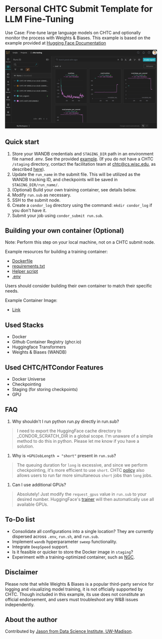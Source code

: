 # Personal CHTC Submit Template for LLM Fine-Tuning

Use Case: Fine-tune large language models on CHTC and optionally monitor the process with Weights & Biases. This example is based on the example provided at [Hugging Face Documentation](https://huggingface.co/docs/transformers/training)

![WANDB](wandb.png)

## Quick start

1. Store your WANDB credentials and `STAGING_DIR` path in an environment file named .env. See the provided [example](.env.example). (If you do not have a CHTC `/staging` directory, contact the facilitation team at chtc@cs.wisc.edu, as described [here](https://chtc.cs.wisc.edu/uw-research-computing/file-avail-largedata)). 
1. Update the `run_name` in the submit file. This will be utilized as the WANDB tracking ID, and checkpoints will be saved in `STAGING_DIR/run_name/`.
1. (Optional) Build your own training container, see details below.
1. Modify `run.sub` as necessary.
1. SSH to the submit node.
1. Create a `condor_log` directory using the command: `mkdir condor_log` if you don't have it.
1. Submit your job using `condor_submit run.sub`.

## Building your own container (Optional)

Note: Perform this step on your local machine, not on a CHTC submit node.

Example resources for building a training container:

- [Dockerfile](Dockerfile)
- [requirements.txt](requirements.txt)
- [Helper script](build_push_container.sh)
- [.env](.env.example)

Users should consider building their own container to match their specific needs.

Example Container Image:

- [Link](https://github.com/users/jasonlo/packages/container/package/chtc_condor)

## Used Stacks

- Docker
- Github Container Registry (ghcr.io)
- Huggingface Transformers
- Weights & Biases (WANDB)

## Used CHTC/HTCondor Features

- Docker Universe
- Checkpointing
- Staging (for storing checkpoints)
- GPU

## FAQ

1. Why shouldn't I run python run.py directly in run.sub?

> I need to export the HuggingFace cache directory to _CONDOR_SCRATCH_DIR in a global scope. I'm unaware of a simple method to do this in python. Please let me know if you have a solution.

1. Why is `+GPUJobLength = "short"` present in `run.sub`?

> The queuing duration for `long` is excessive, and since we perform checkpointing, it's more efficient to use `short`. CHTC [policy](https://chtc.cs.wisc.edu/uw-research-computing/gpu-jobs) also allows users to run far more simultaneous `short` jobs than `long` jobs.

1. Can I use additional GPUs?

> Absolutely! Just modify the `request_gpus` value in `run.sub` to your desired number. HuggingFace's [trainer](https://huggingface.co/docs/transformers/main_classes/trainer) will then automatically use all available GPUs.

## To-Do list

- Consolidate all configurations into a single location? They are currently dispersed across `.env`, `run.sh`, and `run.sub`.
- Implement `wandb` hyperparameter `sweep` functionality.
- Integrate `DeepSpeed` support.
- Is it feasible or quicker to store the Docker image in `staging`?
- Experiment with a training-optimized container, such as [NGC](https://catalog.ngc.nvidia.com/orgs/nvidia/containers/pytorch).

## Disclaimer 

Please note that while Weights & Biases is a popular third-party service for logging and visualizing model training, it is not officially supported by CHTC. Though included in this example, its use does not constitute an official endorsement, and users must troubleshoot any W&B issues independently.

## About the author

Contributed by [Jason from Data Science Institute, UW-Madison](https://datascience.wisc.edu/staff/lo-jason/).
